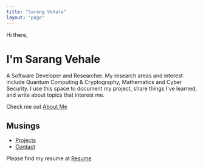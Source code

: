 ```yaml
---
title: "Sarang Vehale"
layout: "page"
---
```


Hi there,

# I'm Sarang Vehale

A Software Developer and Researcher. My research areas and interest include Quantum Computing & Cryptography, Mathematics and Cyber Security. I use this space to document my project, share things I've learned, and write about topics that interest me.

Check me out [About Me](/about/)

## Musings

- [Projects](/projects/)
- [Contact](/contact/)

Please find my resume at [Resume](https://drive.google.com/file/d/19FBASuBNWEhOVDGSMtE1z16W89uZJqm6/view?usp=sharing)
